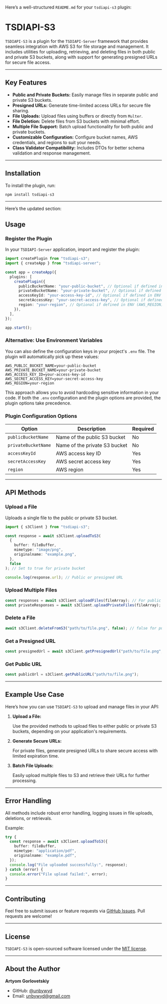 Here’s a well-structured `README.md` for your `tsdiapi-s3` plugin:

# TSDIAPI-S3

`TSDIAPI-S3` is a plugin for the `TSDIAPI-Server` framework that provides seamless integration with AWS S3 for file storage and management. It includes utilities for uploading, retrieving, and deleting files in both public and private S3 buckets, along with support for generating presigned URLs for secure file access.

---

## Key Features

- **Public and Private Buckets:** Easily manage files in separate public and private S3 buckets.
- **Presigned URLs:** Generate time-limited access URLs for secure file sharing.
- **File Uploads:** Upload files using buffers or directly from `Multer`.
- **File Deletion:** Delete files from S3 buckets with minimal effort.
- **Multiple File Support:** Batch upload functionality for both public and private buckets.
- **Customizable Configuration:** Configure bucket names, AWS credentials, and regions to suit your needs.
- **Class Validator Compatibility:** Includes DTOs for better schema validation and response management.

---

## Installation

To install the plugin, run:

```bash
npm install tsdiapi-s3
```

---

Here’s the updated section:

## Usage

### Register the Plugin

In your `TSDIAPI-Server` application, import and register the plugin:

```typescript
import createPlugin from "tsdiapi-s3";
import { createApp } from "tsdiapi-server";

const app = createApp({
  plugins: [
    createPlugin({
      publicBucketName: "your-public-bucket", // Optional if defined in ENV (AWS_PUBLIC_BUCKET_NAME)
      privateBucketName: "your-private-bucket", // Optional if defined in ENV (AWS_PRIVATE_BUCKET_NAME)
      accessKeyId: "your-access-key-id", // Optional if defined in ENV (AWS_ACCESS_KEY_ID)
      secretAccessKey: "your-secret-access-key", // Optional if defined in ENV (AWS_SECRET_ACCESS_KEY)
      region: "your-region", // Optional if defined in ENV (AWS_REGION)
    }),
  ],
});

app.start();
```

### Alternative: Use Environment Variables

You can also define the configuration keys in your project's `.env` file. The plugin will automatically pick up these values:

```dotenv
AWS_PUBLIC_BUCKET_NAME=your-public-bucket
AWS_PRIVATE_BUCKET_NAME=your-private-bucket
AWS_ACCESS_KEY_ID=your-access-key-id
AWS_SECRET_ACCESS_KEY=your-secret-access-key
AWS_REGION=your-region
```

This approach allows you to avoid hardcoding sensitive information in your code. If both the `.env` configuration and the plugin options are provided, the plugin options take precedence.

### Plugin Configuration Options

| Option              | Description                   | Required |
| ------------------- | ----------------------------- | -------- |
| `publicBucketName`  | Name of the public S3 bucket  | No       |
| `privateBucketName` | Name of the private S3 bucket | No       |
| `accessKeyId`       | AWS access key ID             | Yes      |
| `secretAccessKey`   | AWS secret access key         | Yes      |
| `region`            | AWS region                    | Yes      |

---

## API Methods

### Upload a File

Uploads a single file to the public or private S3 bucket.

```typescript
import { s3Client } from "tsdiapi-s3";

const response = await s3Client.uploadToS3(
  {
    buffer: fileBuffer,
    mimetype: "image/png",
    originalname: "example.png",
  },
  false
); // Set to true for private bucket

console.log(response.url); // Public or presigned URL
```

### Upload Multiple Files

```typescript
const responses = await s3Client.uploadFiles(fileArray); // For public bucket
const privateResponses = await s3Client.uploadPrivateFiles(fileArray); // For private bucket
```

### Delete a File

```typescript
await s3Client.deleteFromS3("path/to/file.png", false); // false for public bucket
```

### Get a Presigned URL

```typescript
const presignedUrl = await s3Client.getPresignedUrl("path/to/file.png", true); // true for private bucket
```

### Get Public URL

```typescript
const publicUrl = s3Client.getPublicURL("path/to/file.png");
```

---

## Example Use Case

Here’s how you can use `TSDIAPI-S3` to upload and manage files in your API:

1. **Upload a File:**

   Use the provided methods to upload files to either public or private S3 buckets, depending on your application's requirements.

2. **Generate Secure URLs:**

   For private files, generate presigned URLs to share secure access with limited expiration time.

3. **Batch File Uploads:**

   Easily upload multiple files to S3 and retrieve their URLs for further processing.

---

## Error Handling

All methods include robust error handling, logging issues in file uploads, deletions, or retrievals.

Example:

```typescript
try {
  const response = await s3Client.uploadToS3({
    buffer: fileBuffer,
    mimetype: "application/pdf",
    originalname: "example.pdf",
  });
  console.log("File uploaded successfully:", response);
} catch (error) {
  console.error("File upload failed:", error);
}
```

---

## Contributing

Feel free to submit issues or feature requests via [GitHub Issues](https://github.com/unbywyd/tsdiapi-s3/issues). Pull requests are welcome!

---

## License

`TSDIAPI-S3` is open-sourced software licensed under the [MIT license](LICENSE).

---

## About the Author

**Artyom Gorlovetskiy**

- GitHub: [@unbywyd](https://github.com/unbywyd)
- Email: [unbywyd@gmail.com](mailto:unbywyd@gmail.com)

```

```
